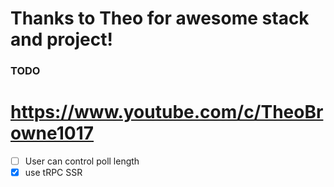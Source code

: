 # Thanks to Theo for awesome stack and project!

### TODO

# https://www.youtube.com/c/TheoBrowne1017

- [ ] User can control poll length
- [x] use tRPC SSR
